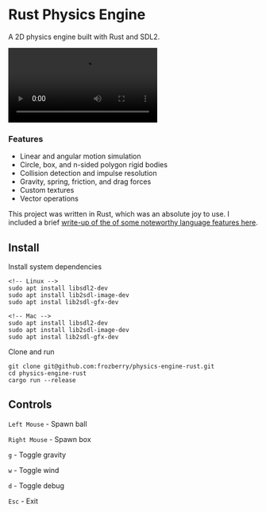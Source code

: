 # Rust Physics Engine
A 2D physics engine built with Rust and SDL2.


![](./demo.mp4)


### Features
  - Linear and angular motion simulation
  - Circle, box, and n-sided polygon rigid bodies
  - Collision detection and impulse resolution
  - Gravity, spring, friction, and drag forces 
  -	Custom textures
  - Vector operations


This project was written in Rust, which was an absolute joy to use. I included a brief [write-up of the of some noteworthy language features here](./nice_rust.md).

## Install
Install system dependencies

```
<!-- Linux -->
sudo apt install libsdl2-dev
sudo apt install lib2sdl-image-dev
sudo apt instal lib2sdl-gfx-dev

<!-- Mac -->
sudo apt install libsdl2-dev
sudo apt install lib2sdl-image-dev
sudo apt instal lib2sdl-gfx-dev
```

Clone and run
```
git clone git@github.com:frozberry/physics-engine-rust.git
cd physics-engine-rust
cargo run --release
```

## Controls

`Left Mouse` - Spawn ball

`Right Mouse` - Spawn box

`g` - Toggle gravity

`w` - Toggle wind

`d` - Toggle debug

`Esc` - Exit
